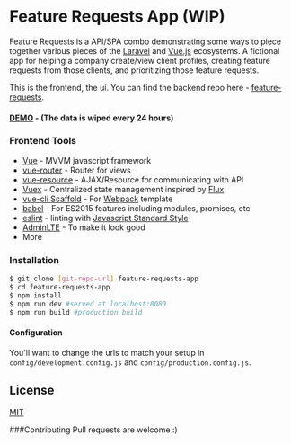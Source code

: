 # Feature Requests App (WIP)

Feature Requests is a API/SPA combo demonstrating some ways to piece together various pieces of the [Laravel](https://laravel.com/) and [Vue.js](http://vuejs.org/) ecosystems. A fictional app for helping a company create/view client profiles, creating feature requests from those clients, and prioritizing those feature requests.

This is the frontend, the ui. You can find the backend repo here - [feature-requests](https://github.com/haydenbbickerton/feature-requests).

#### [DEMO](https://feature-requests.haydenbickerton.com) - (The data is wiped every 24 hours)

### Frontend Tools
* [Vue](http://vuejs.org/) - MVVM javascript framework
* [vue-router](https://github.com/vuejs/vue-router) - Router for views
* [vue-resource](https://github.com/vuejs/vue-resource) - AJAX/Resource for communicating with API
* [Vuex](https://github.com/vuejs/vuex) - Centralized state management inspired by [Flux](https://facebook.github.io/flux/) 
* [vue-cli Scaffold](https://github.com/vuejs-templates/webpack) - For [Webpack](https://github.com/webpack/webpack) template
* [babel](https://github.com/babel/babel) - For ES2015 features including modules, promises, etc
* [eslint](https://github.com/eslint/eslint) - linting with [Javascript Standard Style](https://github.com/feross/standard)
* [AdminLTE](https://github.com/almasaeed2010/AdminLTE) - To make it look good 
* More

### Installation

```sh
$ git clone [git-repo-url] feature-requests-app
$ cd feature-requests-app
$ npm install
$ npm run dev #served at localhost:8080
$ npm run build #production build
```

#### Configuration
You'll want to change the urls to match your setup in `config/development.config.js` and `config/production.config.js`.

License
----
[MIT](opensource.org/licenses/MIT)

###Contributing
Pull requests are welcome :)
